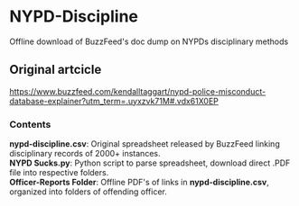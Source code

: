 # NYPD-Discipline
Offline download of BuzzFeed's doc dump on NYPDs disciplinary methods

## Original artcicle
https://www.buzzfeed.com/kendalltaggart/nypd-police-misconduct-database-explainer?utm_term=.uyxzvk71M#.vdx61X0EP

### Contents
**nypd-discipline.csv**: Original spreadsheet released by BuzzFeed linking disciplinary records of 2000+ instances.  
**NYPD Sucks.py**: Python script to parse spreadsheet, download direct .PDF file into respective folders.  
**Officer-Reports Folder**: Offline PDF's of links in **nypd-discipline.csv**, organized into folders of offending officer.
